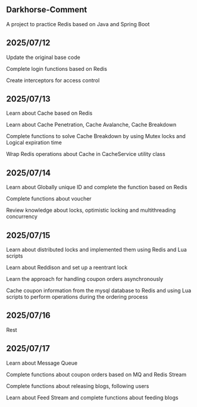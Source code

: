 ## Darkhorse-Comment

A project to practice Redis based on Java and Spring Boot

## 2025/07/12

Update the original base code

Complete login functions based on Redis

Create interceptors for access control

## 2025/07/13

Learn about Cache based on Redis

Learn about Cache Penetration, Cache Avalanche, Cache Breakdown

Complete functions to solve Cache Breakdown by using Mutex locks and Logical expiration time

Wrap Redis operations about Cache in CacheService utility class

## 2025/07/14

Learn about Globally unique ID and complete the function based on Redis

Complete functions about voucher

Review knowledge about locks, optimistic locking and multithreading concurrency

## 2025/07/15

Learn about distributed locks and implemented them using Redis and Lua scripts

Learn about Reddison and set up a reentrant lock

Learn the approach for handling coupon orders asynchronously

Cache coupon information from the mysql database to Redis and using Lua scripts to perform operations during the ordering process

## 2025/07/16

Rest

## 2025/07/17

Learn about Message Queue

Complete functions about coupon orders based on MQ and Redis Stream

Complete functions about releasing blogs, following users

Learn about Feed Stream and complete functions about feeding blogs


